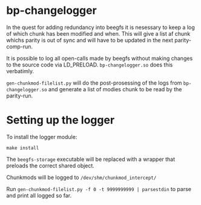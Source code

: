 bp-changelogger
===============

In the quest for adding redundancy into beegfs it is nesessary to keep a log
of which chunk has been modified and when. This will give a list af chunk whichs
parity is out of sync and will have to be updated in the next parity-comp-run.

It is possible to log all open-calls made by beegfs without making changes to
the source code via LD_PRELOAD. `bp-changelogger.so` does this verbatimly.

`gen-chunkmod-filelist.py` will do the post-prosessing of the logs from
`bp-changelogger.so` and generate a list of modies chunk to be read by the
parity-run.

Setting up the logger
=====================

To install the logger module:

`make install`

The `beegfs-storage` executable will be replaced with a wrapper that preloads
the correct shared object.

Chunkmods will be logged to `/dev/shm/chunkmod_intercept/`

Run `gen-chunkmod-filelist.py -f 0 -t 9999999999 | parsestdin` to parse and
print  all logged so far.

